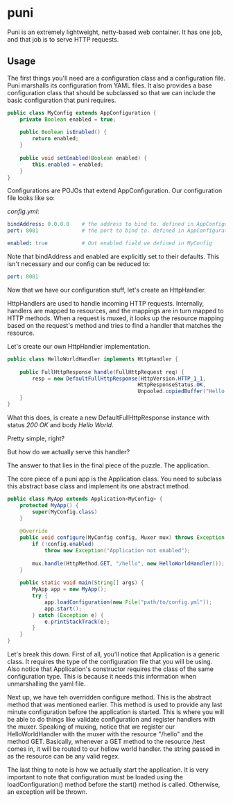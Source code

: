 puni
====

Puni is an extremely lightweight, netty-based web container. It has one job, and that job is to serve HTTP requests.

## Usage
The first things you'll need are a configuration class and a configuration file. Puni marshalls its configuration from YAML files.
It also provides a base configuration class that should be subclassed so that we can include the basic configuration that puni requires.

```java
public class MyConfig extends AppConfiguration {
    private Boolean enabled = true;
    
    public Boolean isEnabled() {
        return enabled;
    }
    
    public void setEnabled(Boolean enabled) {
        this.enabled = enabled;
    }
}
```

Configurations are POJOs that extend AppConfiguration.
Our configuration file looks like so:

_config.yml_:
```yaml
bindAddress: 0.0.0.0    # the address to bind to. defined in AppConfiguration. Defaults to 0.0.0.0
port: 8081              # the port to bind to. defined in AppConfiguration. Defaults to 8080

enabled: true           # Out enabled field we defined in MyConfig
```

Note that bindAddress and enabled are explicitly set to their defaults. This isn't necessary and our config can be reduced to:

```yaml
port: 8081
```

Now that we have our configuration stuff, let's create an HttpHandler.

HttpHandlers are used to handle incoming HTTP requests. Internally, handlers are mapped to resources, and the mappings are in turn mapped to HTTP methods.
When a request is muxed, it looks up the resource mapping based on the request's method and tries to find a handler that matches the resource.

Let's create our own HttpHandler implementation.

```java
public class HelloWorldHandler implements HttpHandler {
    
    public FullHttpResponse handle(FullHttpRequest req) {
        resp = new DefaultFullHttpResponse(HttpVersion.HTTP_1_1,
                                          HttpResponseStatus.OK,
                                          Unpooled.copiedBuffer("Hello World", CharsetUtil.UTF_8);
    }
}
```

What this does, is create a new DefaultFullHttpResponse instance with status _200 OK_ and body _Hello World_.

Pretty simple, right?

But how do we actually serve this handler?

The answer to that lies in the final piece of the puzzle. The application.

The core piece of a puni app is the Application class. You need to subclass this abstract base class and implement its one abstract method.

```java
public class MyApp extends Application<MyConfig> {
    protected MyApp() {
        super(MyConfig.class)
    }
    
    @Override
    public void configure(MyConfig config, Muxer mux) throws Exception {
        if (!config.enabled)
            throw new Exception("Application not enabled");
          
        mux.handle(HttpMethod.GET, "/hello", new HelloWorldHandler());
    }
    
    public static void main(String[] args) {
        MyApp app = new MyApp();
        try {
            app.loadConfiguration(new File("path/to/config.yml"));
            app.start();
        } catch (Exception e) {
            e.printStackTrack(e);
        }
    }
}
```

Let's break this down. First of all, you'll notice that Application is a generic class. It requires the type of the configuration file that you will be using.
Also notice that Application's constructor requires the class of the same configuration type. This is because it needs this information when unmarshalling the yaml file.

Next up, we have teh overridden configure method. This is the abstract method that was mentioned earlier. This method is used to provide any last minute configuration before the application is started.
This is where you will be able to do things like validate configuration and register handlers with the muxer. Speaking of muxing, notice that we register our 
HelloWorldHandler with the muxer with the resource "/hello" and the method GET. Basically, whenever a GET method to the resource /test comes in, it will be routed to our hellow world handler.
the string passed in as the resource can be any valid regex.

The last thing to note is how we actually start the application. It is very important to note that configuration must be loaded using the loadConfiguration() method before the start() method is called. Otherwise, an exception will be thrown.
